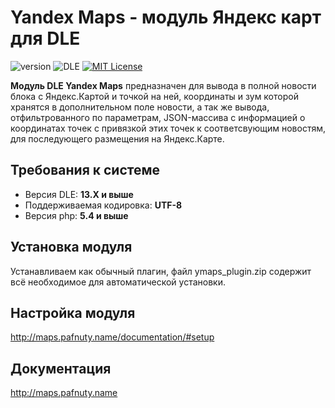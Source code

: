 # Yandex Maps - модуль Яндекс карт для DLE

![version](https://img.shields.io/badge/version-3.0.0-red.svg?style=flat-square "Version")
![DLE](https://img.shields.io/badge/DLE-13.X-green.svg?style=flat-square "DLE Version")
[![MIT License](https://img.shields.io/badge/license-MIT-blue.svg?style=flat-square)](https://github.com/dle-modules/DLE-YandexMaps/blob/master/LICENSE)

**Модуль DLE Yandex Maps** предназначен для вывода в полной новости блока с Яндекс.Картой и точкой на ней, координаты и зум которой хранятся в дополнительном поле новости, а так же вывода, отфильтрованного по параметрам, JSON-массива с информацией о координатах точек с привязкой этих точек к соответсвующим новостям, для последующего размещения на Яндекс.Карте.

## Требования к системе
- Версия DLE: **13.X и выше**
- Поддерживаемая кодировка: **UTF-8**
- Версия php: **5.4 и выше**

## Установка модуля
Устанавливаем как обычный плагин, файл ymaps_plugin.zip содержит всё необходимое для автоматической установки.

## Настройка модуля
http://maps.pafnuty.name/documentation/#setup

## Документация
http://maps.pafnuty.name


